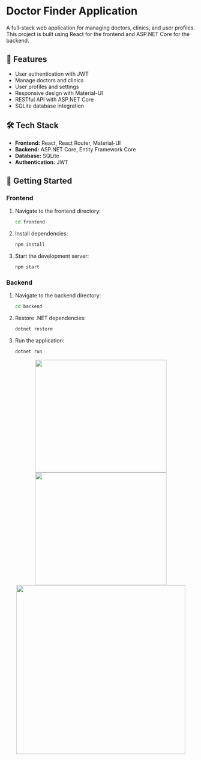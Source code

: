 # Doctor Finder Application

A full-stack web application for managing doctors, clinics, and user profiles. This project is built using React for the frontend and ASP.NET Core for the backend.

## 🚀 Features

- User authentication with JWT
- Manage doctors and clinics
- User profiles and settings
- Responsive design with Material-UI
- RESTful API with ASP.NET Core
- SQLite database integration

## 🛠️ Tech Stack

- **Frontend:** React, React Router, Material-UI
- **Backend:** ASP.NET Core, Entity Framework Core
- **Database:** SQLite
- **Authentication:** JWT

## 🚀 Getting Started

### Frontend

1. Navigate to the frontend directory:
   ```bash
   cd frontend
   ```

2. Install dependencies:
   ```bash
   npm install
   ```

3. Start the development server:
   ```bash
   npm start
   ```

### Backend

1. Navigate to the backend directory:
   ```bash
   cd backend
   ```

2. Restore .NET dependencies:
   ```bash
   dotnet restore
   ```

3. Run the application:
   ```bash
   dotnet run
   ```

<p align="center">
  <img src="https://i.imgur.com/ahRjDRO.png" width="350" height="300">
  <img src="https://i.imgur.com/KbIIhx7.png" width="350" height="300">
  <img src="https://i.imgur.com/Z59tUQV.png" width="450">
</p>

